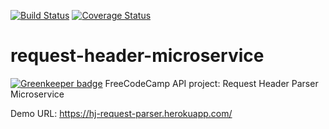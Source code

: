 [![Build Status](https://travis-ci.org/hexjelly/request-header-microservice.svg?branch=master)](https://travis-ci.org/hexjelly/request-header-microservice) [![Coverage Status](https://coveralls.io/repos/github/hexjelly/request-header-microservice/badge.svg?branch=master)](https://coveralls.io/github/hexjelly/request-header-microservice?branch=master)

# request-header-microservice

[![Greenkeeper badge](https://badges.greenkeeper.io/hexjelly/request-header-microservice.svg)](https://greenkeeper.io/)
FreeCodeCamp API project: Request Header Parser Microservice

Demo URL: https://hj-request-parser.herokuapp.com/
